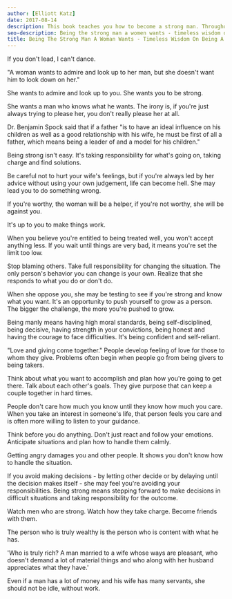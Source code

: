 ```yaml
---
author: [Elliott Katz]
date: 2017-08-14
description: This book teaches you how to become a strong man. Throughout history men help each other with their relationship problems. It's about learning what women want in their relationship with men. To have a successful relationship we must become the man they desire.
seo-description: Being the strong man a women wants - timeless wisdom on being a man by Elliott Katz notes.
title: Being The Strong Man A Woman Wants - Timeless Wisdom On Being A Man
---
```


If you don't lead, I can't dance.

"A woman wants to admire and look up to her man, but she doesn't want him to look down on her."

She wants to admire and look up to you. She wants you to be strong.

She wants a man who knows what he wants. The irony is, if you're just always trying to please her, you don't really please her at all.

Dr. Benjamin Spock said that if a father "is to have an ideal influence on his children as well as a good relationship with his wife, he must be first of all a father, which means being a leader of and a model for his children."

Being strong isn't easy. It's taking responsibility for what's going on, taking charge and find solutions.

Be careful not to hurt your wife's feelings, but if you're always led by her advice without using your own judgement, life can become hell. She may lead you to do something wrong.

If you're worthy, the woman will be a helper, if you're not worthy, she will be against you.

It's up to you to make things work.

When you believe you're entitled to being treated well, you won't accept anything less. If you wait until things are very bad, it means you're set the limit too low.

Stop blaming others. Take full responsibility for changing the situation. The only person's behavior you can change is your own. Realize that she responds to what you do or don't do.

When she oppose you, she may be testing to see if you're strong and know what you want. It's an opportunity to push yourself to grow as a person. The bigger the challenge, the more you're pushed to grow.

Being manly means having high moral standards, being self-disciplined, being decisive, having strength in your convictions, being honest and having the courage to face difficulties. It's being confident and self-reliant.

"Love and giving come together." People develop feeling of love for those to whom they give. Problems often begin when people go from being givers to being takers.

Think about what you want to accomplish and plan how you're going to get there. Talk about each other's goals. They give purpose that can keep a couple together in hard times.

People don't care how much you know until they know how much you care. When you take an interest in someone's life, that person feels you care and is often more willing to listen to your guidance.

Think before you do anything. Don't just react and follow your emotions. Anticipate situations and plan how to handle them calmly.

Getting angry damages you and other people. It shows you don't know how to handle the situation.

If you avoid making decisions - by letting other decide or by delaying until the decision makes itself - she may feel you're avoiding your responsibilities. Being strong means stepping forward to make decisions in difficult situations and taking responsibility for the outcome.

Watch men who are strong. Watch how they take charge. Become friends with them.

The person who is truly wealthy is the person who is content with what he has.

'Who is truly rich? A man married to a wife whose ways are pleasant, who doesn't demand a lot of material things and who along with her husband appreciates what they have.'

Even if a man has a lot of money and his wife has many servants, she should not be idle, without work.
